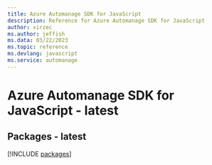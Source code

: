 ```yaml
---
title: Azure Automanage SDK for JavaScript
description: Reference for Azure Automanage SDK for JavaScript
author: xirzec
ms.author: jeffish
ms.data: 03/22/2023
ms.topic: reference
ms.devlang: javascript
ms.service: automanage
---
```

# Azure Automanage SDK for JavaScript - latest
## Packages - latest
[!INCLUDE [packages](automanage-index.md)]